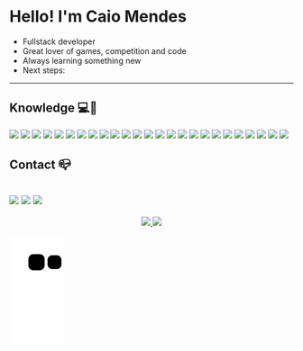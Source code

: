 # Hello! I'm Caio Mendes

  - Fullstack developer  <!--   - To see my <a rel="noreferrer noopener" target="_blank" href="https://caiomendescm.github.io/">portfólio</a> (under construcion XD) -->
  - Great lover of games, competition and code
  - Always learning something new 
  - Next steps: 



--- 

## Knowledge 💻🚀

<img style="width: 48px" src="https://cdn.jsdelivr.net/gh/devicons/devicon/icons/npm/npm-original-wordmark.svg" /> <img style="width: 48px" src="https://cdn.jsdelivr.net/gh/devicons/devicon/icons/git/git-original.svg" /> <img style="width: 48px" src="https://cdn.jsdelivr.net/gh/devicons/devicon/icons/github/github-original.svg" /> <img style="width: 48px" src="https://cdn.jsdelivr.net/gh/devicons/devicon/icons/html5/html5-original.svg" /> <img style="width: 48px" src="https://cdn.jsdelivr.net/gh/devicons/devicon/icons/css3/css3-original.svg" /> <img style="width: 48px" src="https://cdn.jsdelivr.net/gh/devicons/devicon/icons/sass/sass-original.svg" /> <img style="width: 48px" src="https://cdn.jsdelivr.net/gh/devicons/devicon/icons/javascript/javascript-original.svg" /> <img style="width: 48px" src="https://cdn.jsdelivr.net/gh/devicons/devicon/icons/typescript/typescript-original.svg" /> <img style="width: 48px" src="https://cdn.jsdelivr.net/gh/devicons/devicon/icons/jquery/jquery-plain-wordmark.svg" />
 <img style="width: 48px" src="https://cdn.jsdelivr.net/gh/devicons/devicon/icons/jest/jest-plain.svg" /> <img style="width: 48px" src="https://cdn.jsdelivr.net/gh/devicons/devicon/icons/bootstrap/bootstrap-plain-wordmark.svg" /> <img style="width: 48px" src="https://cdn.jsdelivr.net/gh/devicons/devicon/icons/react/react-original.svg" /> <img style="width: 48px" src="https://cdn.jsdelivr.net/gh/devicons/devicon/icons/redux/redux-original.svg" /> <img style="width: 48px" src="https://cdn.jsdelivr.net/gh/devicons/devicon/icons/mysql/mysql-original.svg" /> <img style="width: 48px" src="https://cdn.jsdelivr.net/gh/devicons/devicon/icons/mongodb/mongodb-original.svg" />
 <img style="width: 48px" src="https://cdn.jsdelivr.net/gh/devicons/devicon/icons/java/java-original.svg" /> <img style="width: 48px" src="https://cdn.jsdelivr.net/gh/devicons/devicon/icons/androidstudio/androidstudio-original.svg" /> <img style="width: 48px" src="https://cdn.jsdelivr.net/gh/devicons/devicon/icons/c/c-original.svg" /> <img style="width: 48px" src="https://cdn.jsdelivr.net/gh/devicons/devicon/icons/cplusplus/cplusplus-original.svg" /> <img style="width: 48px" src="https://cdn.jsdelivr.net/gh/devicons/devicon/icons/csharp/csharp-original.svg" /> <img style="width: 48px" src="https://cdn.jsdelivr.net/gh/devicons/devicon/icons/docker/docker-original.svg" /> <img style="width: 48px" src="https://cdn.jsdelivr.net/gh/devicons/devicon/icons/bash/bash-original.svg" /> <img style="width: 48px" src="https://cdn.jsdelivr.net/gh/devicons/devicon/icons/nodejs/nodejs-original.svg" /> <img style="width: 48px" src="https://cdn.jsdelivr.net/gh/devicons/devicon/icons/python/python-original.svg" /> <img style="width: 48px" src="https://cdn.jsdelivr.net/gh/devicons/devicon/icons/flutter/flutter-original.svg" /> 


## Contact 📪

<a rel="noreferrer noopener" target="_blank" href="https://www.linkedin.com/in/caio-mendes-74a368222/"><img style="max-width: 100%" src="https://img.shields.io/badge/LinkedIn-0077B5?style=for-the-badge&logo=linkedin&logoColor=white"></a>
<a rel="noreferrer noopener" target="_blank" href="mailto: cacammoreno@gmail.com"><img style="max-width: 100%" src="https://img.shields.io/badge/Gmail-EBEBEB?style=for-the-badge&logo=gmail&logoColor=red"></a>
<a rel="noreferrer noopener" target="_blank" href="https://api.whatsapp.com/send?phone=5521966180832"><img style="max-width: 100%" src="https://img.shields.io/badge/Whatsapp-25D366?style=for-the-badge&logo=whatsapp&logoColor=white"></a>
---

<div align="center">
  <a href="https://github.com/caioMendesCM">
  <img height="180em" src="https://github-readme-stats.vercel.app/api?username=caioMendesCM&show_icons=true&theme=github_dark&include_all_commits=true&count_private=true"/>
  <img height="180em" src="https://github-readme-stats.vercel.app/api/top-langs/?username=caioMendesCM&layout=compact&langs_count=7&theme=github_dark"/>
</div>

![Snake animation](https://github.com/caioMendesCM/caioMendesCM/blob/output/github-contribution-grid-snake.svg)
